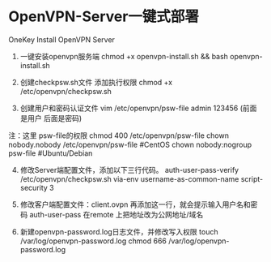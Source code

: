# OpenVPN-Server一键式部署
OneKey Install OpenVPN Server

1. 一键安装openvpn服务端
chmod +x openvpn-install.sh && bash openvpn-install.sh

2. 创建checkpsw.sh文件
添加执行权限
chmod +x /etc/openvpn/checkpsw.sh

3. 创建用户和密码认证文件
vim /etc/openvpn/psw-file
admin 123456 (前面是用户 后面是密码)

注：这里 psw-file的权限
chmod 400 /etc/openvpn/psw-file
chown nobody.nobody /etc/openvpn/psw-file       #CentOS
chown nobody:nogroup psw-file     #Ubuntu/Debian
 
4. 修改Server端配置文件，添加以下三行代码。
auth-user-pass-verify /etc/openvpn/checkpsw.sh via-env
username-as-common-name
script-security 3

5. 修改客户端配置文件：client.ovpn
再添加这一行，就会提示输入用户名和密码
auth-user-pass
在remote 上把地址改为公网地址/域名

6. 新建openvpn-password.log日志文件，并修改写入权限
touch /var/log/openvpn-password.log
chmod 666 /var/log/openvpn-password.log


